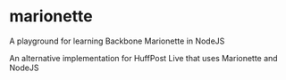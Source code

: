 marionette
==========

A playground for learning Backbone Marionette in NodeJS

An alternative implementation for HuffPost Live that uses Marionette and NodeJS
